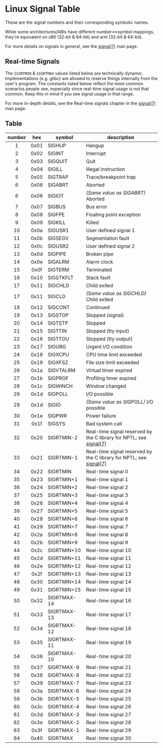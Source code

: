 # Linux Signal Table

These are the signal numbers and their corresponding symbolic names.

While some architectures/ABIs have different number<->symbol mappings, they're
equivalent on x86 (32-bit & 64-bit) and arm (32-bit & 64-bit).

For more details on signals in general, see the [signal(7)] man page.

## Real-time Signals

The `SIGRTMIN` & `SIGRTMAX` values listed below are technically dynamic.
Implementations (e.g. glibc) are allowed to reserve things internally from the
user's program.
The constants listed below reflect the most common scenarios people see,
especially since real-time signal usage is not that common.
Keep this in mind if you see signal usage in that range.

For more in-depth details, see the Real-time signals chapter in the [signal(7)]
man page.

[signal(7)]: https://man7.org/linux/man-pages/man7/signal.7.html

## Table

<!--
Note: This table is generated by the signals.py helper script.  Do not hand edit.
-->

| number | hex | symbol | description |
|:------:|:---:|--------|-------------|
| 1 | 0x01 | SIGHUP | Hangup |
| 2 | 0x02 | SIGINT | Interrupt |
| 3 | 0x03 | SIGQUIT | Quit |
| 4 | 0x04 | SIGILL | Illegal instruction |
| 5 | 0x05 | SIGTRAP | Trace/breakpoint trap |
| 6 | 0x06 | SIGABRT | Aborted |
| 6 | 0x06 | SIGIOT | *(Same value as SIGABRT)* Aborted |
| 7 | 0x07 | SIGBUS | Bus error |
| 8 | 0x08 | SIGFPE | Floating point exception |
| 9 | 0x09 | SIGKILL | Killed |
| 10 | 0x0a | SIGUSR1 | User defined signal 1 |
| 11 | 0x0b | SIGSEGV | Segmentation fault |
| 12 | 0x0c | SIGUSR2 | User defined signal 2 |
| 13 | 0x0d | SIGPIPE | Broken pipe |
| 14 | 0x0e | SIGALRM | Alarm clock |
| 15 | 0x0f | SIGTERM | Terminated |
| 16 | 0x10 | SIGSTKFLT | Stack fault |
| 17 | 0x11 | SIGCHLD | Child exited |
| 17 | 0x11 | SIGCLD | *(Same value as SIGCHLD)* Child exited |
| 18 | 0x12 | SIGCONT | Continued |
| 19 | 0x13 | SIGSTOP | Stopped (signal) |
| 20 | 0x14 | SIGTSTP | Stopped |
| 21 | 0x15 | SIGTTIN | Stopped (tty input) |
| 22 | 0x16 | SIGTTOU | Stopped (tty output) |
| 23 | 0x17 | SIGURG | Urgent I/O condition |
| 24 | 0x18 | SIGXCPU | CPU time limit exceeded |
| 25 | 0x19 | SIGXFSZ | File size limit exceeded |
| 26 | 0x1a | SIGVTALRM | Virtual timer expired |
| 27 | 0x1b | SIGPROF | Profiling timer expired |
| 28 | 0x1c | SIGWINCH | Window changed |
| 29 | 0x1d | SIGPOLL | I/O possible |
| 29 | 0x1d | SIGIO | *(Same value as SIGPOLL)* I/O possible |
| 30 | 0x1e | SIGPWR | Power failure |
| 31 | 0x1f | SIGSYS | Bad system call |
| 32 | 0x20 | SIGRTMIN-2 | Real-time signal reserved by the C library for NPTL; see [signal(7)] |
| 33 | 0x21 | SIGRTMIN-1 | Real-time signal reserved by the C library for NPTL; see [signal(7)] |
| 34 | 0x22 | SIGRTMIN | Real-time signal 0 |
| 35 | 0x23 | SIGRTMIN+1 | Real-time signal 1 |
| 36 | 0x24 | SIGRTMIN+2 | Real-time signal 2 |
| 37 | 0x25 | SIGRTMIN+3 | Real-time signal 3 |
| 38 | 0x26 | SIGRTMIN+4 | Real-time signal 4 |
| 39 | 0x27 | SIGRTMIN+5 | Real-time signal 5 |
| 40 | 0x28 | SIGRTMIN+6 | Real-time signal 6 |
| 41 | 0x29 | SIGRTMIN+7 | Real-time signal 7 |
| 42 | 0x2a | SIGRTMIN+8 | Real-time signal 8 |
| 43 | 0x2b | SIGRTMIN+9 | Real-time signal 9 |
| 44 | 0x2c | SIGRTMIN+10 | Real-time signal 10 |
| 45 | 0x2d | SIGRTMIN+11 | Real-time signal 11 |
| 46 | 0x2e | SIGRTMIN+12 | Real-time signal 12 |
| 47 | 0x2f | SIGRTMIN+13 | Real-time signal 13 |
| 48 | 0x30 | SIGRTMIN+14 | Real-time signal 14 |
| 49 | 0x31 | SIGRTMIN+15 | Real-time signal 15 |
| 50 | 0x32 | SIGRTMAX-14 | Real-time signal 16 |
| 51 | 0x33 | SIGRTMAX-13 | Real-time signal 17 |
| 52 | 0x34 | SIGRTMAX-12 | Real-time signal 18 |
| 53 | 0x35 | SIGRTMAX-11 | Real-time signal 19 |
| 54 | 0x36 | SIGRTMAX-10 | Real-time signal 20 |
| 55 | 0x37 | SIGRTMAX-9 | Real-time signal 21 |
| 56 | 0x38 | SIGRTMAX-8 | Real-time signal 22 |
| 57 | 0x39 | SIGRTMAX-7 | Real-time signal 23 |
| 58 | 0x3a | SIGRTMAX-6 | Real-time signal 24 |
| 59 | 0x3b | SIGRTMAX-5 | Real-time signal 25 |
| 60 | 0x3c | SIGRTMAX-4 | Real-time signal 26 |
| 61 | 0x3d | SIGRTMAX-3 | Real-time signal 27 |
| 62 | 0x3e | SIGRTMAX-2 | Real-time signal 28 |
| 63 | 0x3f | SIGRTMAX-1 | Real-time signal 29 |
| 64 | 0x40 | SIGRTMAX | Real-time signal 30 |

